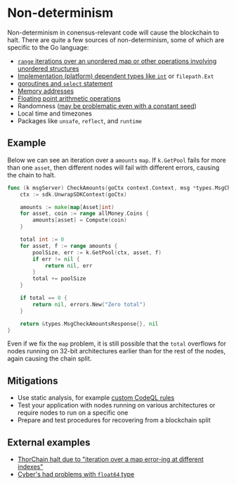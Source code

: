 # Non-determinism

Non-determinism in conensus-relevant code will cause the blockchain to halt.
There are quite a few sources of non-determinism, some of which are specific to the Go language:

- [`range` iterations over an unordered map or other operations involving unordered structures](https://go.dev/blog/maps#iteration-order)
- [Implementation (platform) dependent types like `int`](https://go.dev/ref/spec#Numeric_types) or `filepath.Ext`
- [goroutines and `select` statement](https://github.com/golang/go/issues/33702)
- [Memory addresses](https://github.com/cosmos/cosmos-sdk/issues/11726#issuecomment-1108427164)
- [Floating point arithmetic operations](https://en.wikipedia.org/wiki/Floating-point_arithmetic#Accuracy_problems)
- Randomness ([may be problematic even with a constant seed](https://github.com/golang/go/issues/42701))
- Local time and timezones
- Packages like `unsafe`, `reflect`, and `runtime`

## Example

Below we can see an iteration over a `amounts` `map`. If `k.GetPool` fails for more than one `asset`, then different nodes will fail with different errors, causing the chain to halt.

```go
func (k msgServer) CheckAmounts(goCtx context.Context, msg *types.MsgCheckAmounts) (*types.MsgCheckAmountsResponse, error) {
    ctx := sdk.UnwrapSDKContext(goCtx)

    amounts := make(map[Asset]int)
    for asset, coin := range allMoney.Coins {
        amounts[asset] = Compute(coin)
    }

    total int := 0
    for asset, f := range amounts {
        poolSize, err := k.GetPool(ctx, asset, f)
        if err != nil {
            return nil, err
        }
        total += poolSize
    }

    if total == 0 {
        return nil, errors.New("Zero total")
    }

    return &types.MsgCheckAmountsResponse{}, nil
}
```

Even if we fix the `map` problem, it is still possible that the `total` overflows for nodes running on 32-bit architectures earlier than for the rest of the nodes, again causing the chain split.

## Mitigations

- Use static analysis, for example [custom CodeQL rules](https://github.com/crypto-com/cosmos-sdk-codeql)
- Test your application with nodes running on various architectures or require nodes to run on a specific one
- Prepare and test procedures for recovering from a blockchain split

## External examples

- [ThorChain halt due to "iteration over a map error-ing at different indexes"](https://gitlab.com/thorchain/thornode/-/issues/1169)
- [Cyber's had problems with `float64` type](https://github.com/cybercongress/go-cyber/issues/66)
